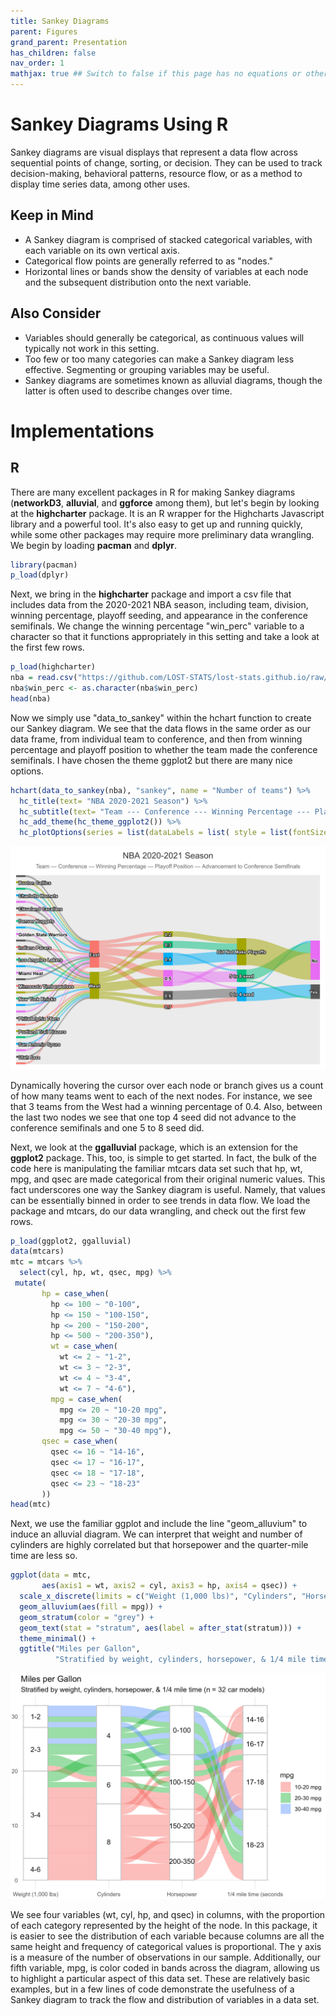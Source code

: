 ```yaml
---
title: Sankey Diagrams
parent: Figures
grand_parent: Presentation
has_children: false
nav_order: 1
mathjax: true ## Switch to false if this page has no equations or other math rendering.
---
```


# Sankey Diagrams Using R

Sankey diagrams are visual displays that represent a data flow across sequential points of change, sorting, or decision. They can be used to track decision-making, behavioral patterns, resource flow, or as a method to display time series data, among other uses.

## Keep in Mind

- A Sankey diagram is comprised of stacked categorical variables, with each variable on its own vertical axis.
- Categorical flow points are generally referred to as "nodes." 
- Horizontal lines or bands show the density of variables at each node and the subsequent distribution onto the next variable.

## Also Consider

- Variables should generally be categorical, as continuous values will typically not work in this setting.
- Too few or too many categories can make a Sankey diagram less effective. Segmenting or grouping variables may be useful.
- Sankey diagrams are sometimes known as alluvial diagrams, though the latter is often used to describe changes over time.

# Implementations

## R

There are many excellent packages in R for making Sankey diagrams (**networkD3**, **alluvial**, and **ggforce** among them), but let's begin by looking at the **highcharter** package. It is an R wrapper for the Highcharts Javascript library and a powerful tool. It's also easy to get up and running quickly, while some other packages may require more preliminary data wrangling. We begin by loading **pacman** and **dplyr**.

```r
library(pacman)
p_load(dplyr)
```

Next, we bring in the **highcharter** package and import a csv file that includes data from the 2020-2021 NBA season, including team, division, winning percentage, playoff seeding, and appearance in the conference semifinals. We change the winning percentage "win_perc" variable to a character so that it functions appropriately in this setting and take a look at the first few rows.

```r
p_load(highcharter)
nba = read.csv("https://github.com/LOST-STATS/lost-stats.github.io/raw/source/Presentation/Figures/Data/Sankey_Diagrams/NBA.csv")
nba$win_perc <- as.character(nba$win_perc)
head(nba)
```

Now we simply use "data_to_sankey" within the hchart function to create our Sankey diagram. We see that the data flows in the same order as our data frame, from individual team to conference, and then from winning percentage and playoff position to whether the team made the conference semifinals. I have chosen the theme ggplot2 but there are many nice options.

```r
hchart(data_to_sankey(nba), "sankey", name = "Number of teams") %>%
  hc_title(text= "NBA 2020-2021 Season") %>%
  hc_subtitle(text= "Team --- Conference --- Winning Percentage --- Playoff Position --- Advancement to Conference Semifinals") %>%
  hc_add_theme(hc_theme_ggplot2()) %>%
  hc_plotOptions(series = list(dataLabels = list( style = list(fontSize = "10px"))))
```

![Sankey diagram of NBA season](Images/sankey_diagrams/sankey_nba.png)

Dynamically hovering the cursor over each node or branch gives us a count of how many teams went to each of the next nodes. For instance, we see that 3 teams from the West had a winning percentage of 0.4. Also, between the last two nodes we see that one top 4 seed did not advance to the conference semifinals and one 5 to 8 seed did.

Next, we look at the **ggalluvial** package, which is an extension for the **ggplot2** package. This, too, is simple to get started. In fact, the bulk of the code here is manipulating the familiar mtcars data set such that hp, wt, mpg, and qsec are made categorical from their original numeric values. This fact underscores one way the Sankey diagram is useful. Namely, that values can be essentially binned in order to see trends in data flow. We load the package and mtcars, do our data wrangling, and check out the first few rows.

```r
p_load(ggplot2, ggalluvial)
data(mtcars)
mtc = mtcars %>%
  select(cyl, hp, wt, qsec, mpg) %>%
 mutate(
       hp = case_when(
         hp <= 100 ~ "0-100",
         hp <= 150 ~ "100-150",
         hp <= 200 ~ "150-200",
         hp <= 500 ~ "200-350"),
         wt = case_when(
           wt <= 2 ~ "1-2",
           wt <= 3 ~ "2-3",
           wt <= 4 ~ "3-4",
           wt <= 7 ~ "4-6"),
         mpg = case_when(
           mpg <= 20 ~ "10-20 mpg",
           mpg <= 30 ~ "20-30 mpg",
           mpg <= 50 ~ "30-40 mpg"),
       qsec = case_when(
         qsec <= 16 ~ "14-16",
         qsec <= 17 ~ "16-17",
         qsec <= 18 ~ "17-18",
         qsec <= 23 ~ "18-23"
       ))
head(mtc)
```

Next, we use the familiar ggplot and include the line "geom_alluvium" to induce an alluvial diagram. We can interpret that weight and number of cylinders are highly correlated but that horsepower and the quarter-mile time are less so.

```r
ggplot(data = mtc,
       aes(axis1 = wt, axis2 = cyl, axis3 = hp, axis4 = qsec)) +
  scale_x_discrete(limits = c("Weight (1,000 lbs)", "Cylinders", "Horsepower", "1/4 mile time (seconds"), expand = c(.05, .05)) +
  geom_alluvium(aes(fill = mpg)) +
  geom_stratum(color = "grey") +
  geom_text(stat = "stratum", aes(label = after_stat(stratum))) +
  theme_minimal() +
  ggtitle("Miles per Gallon",
          "Stratified by weight, cylinders, horsepower, & 1/4 mile time (n = 32 car models)")
```

![Sankey diagram from mtcars data set](Images/sankey_diagrams/sankey_mtcars.png)

We see four variables (wt, cyl, hp, and qsec) in columns, with the proportion of each category represented by the height of the node. In this package, it is easier to see the distribution of each variable because columns are all the same height and frequency of categorical values is proportional. The y axis is a measure of the number of observations in our sample. Additionally, our fifth variable, mpg, is color coded in bands across the diagram, allowing us to highlight a particular aspect of this data set. These are relatively basic examples, but in a few lines of code demonstrate the usefulness of a Sankey diagram to track the flow and distribution of variables in a data set.

